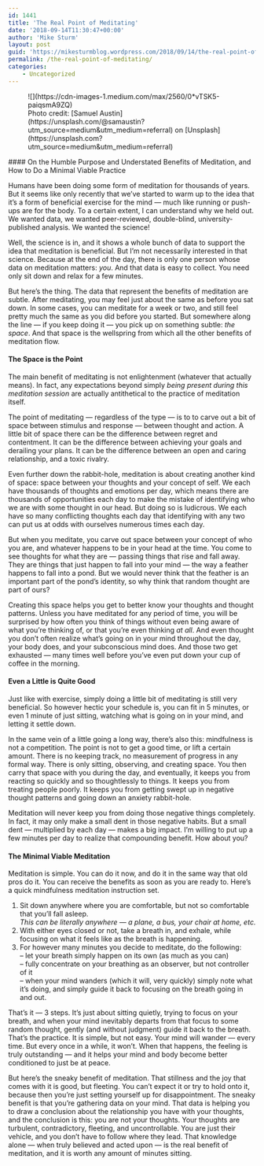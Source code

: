 ```yaml
---
id: 1441
title: 'The Real Point of Meditating'
date: '2018-09-14T11:30:47+00:00'
author: 'Mike Sturm'
layout: post
guid: 'https://mikesturmblog.wordpress.com/2018/09/14/the-real-point-of-meditating/'
permalink: /the-real-point-of-meditating/
categories:
    - Uncategorized
---
```


<figure class="wp-caption">![](https://cdn-images-1.medium.com/max/2560/0*vTSK5-paiqsmA9ZQ)<figcaption class="wp-caption-text">Photo credit: [Samuel Austin](https://unsplash.com/@samaustin?utm_source=medium&utm_medium=referral) on [Unsplash](https://unsplash.com?utm_source=medium&utm_medium=referral)</figcaption></figure>#### On the Humble Purpose and Understated Benefits of Meditation, and How to Do a Minimal Viable Practice

Humans have been doing some form of meditation for thousands of years. But it seems like only recently that we’ve started to warm up to the idea that it’s a form of beneficial exercise for the mind — much like running or push-ups are for the body. To a certain extent, I can understand why we held out. We wanted data, we wanted peer-reviewed, double-blind, university-published analysis. We wanted the science!

Well, the science is in, and it shows a whole bunch of data to support the idea that meditation is beneficial. But I’m not necessarily interested in that science. Because at the end of the day, there is only one person whose data on meditation matters: *you*. And that data is easy to collect. You need only sit down and relax for a few minutes.

But here’s the thing. The data that represent the benefits of meditation are subtle. After meditating, you may feel just about the same as before you sat down. In some cases, you can meditate for a week or two, and still feel pretty much the same as you did before you started. But somewhere along the line — if you keep doing it — you pick up on something subtle: *the space*. And that space is the wellspring from which all the other benefits of meditation flow.

#### The Space is the Point

The main benefit of meditating is not enlightenment (whatever that actually means). In fact, any expectations beyond simply *being present during this meditation* *session* are actually antithetical to the practice of meditation itself.

The point of meditating — regardless of the type — is to to carve out a bit of space between stimulus and response — between thought and action. A little bit of space there can be the difference between regret and contentment. It can be the difference between achieving your goals and derailing your plans. It can be the difference between an open and caring relationship, and a toxic rivalry.

Even further down the rabbit-hole, meditation is about creating another kind of space: space between your thoughts and your concept of self. We each have thousands of thoughts and emotions per day, which means there are thousands of opportunities each day to make the mistake of identifying who we are with some thought in our head. But doing so is ludicrous. We each have so many conflicting thoughts each day that identifying with any two can put us at odds with ourselves numerous times each day.

But when you meditate, you carve out space between your concept of who you are, and whatever happens to be in your head at the time. You come to see thoughts for what they are — passing things that rise and fall away. They are things that just happen to fall into your mind — the way a feather happens to fall into a pond. But we would never think that the feather is an important part of the pond’s identity, so why think that random thought are part of ours?

Creating this space helps you get to better know your thoughts and thought patterns. Unless you have meditated for any period of time, you will be surprised by how often you think of things without even being aware of what you’re thinking of, or that you’re even thinking *at all*. And even thought you don’t often realize what’s going on in your mind throughout the day, your body does, and your subconscious mind does. And those two get exhausted — many times well before you’ve even put down your cup of coffee in the morning.

#### Even a Little is Quite Good

Just like with exercise, simply doing a little bit of meditating is still very beneficial. So however hectic your schedule is, you can fit in 5 minutes, or even 1 minute of just sitting, watching what is going on in your mind, and letting it settle down.

In the same vein of a little going a long way, there’s also this: mindfulness is not a competition. The point is not to get a good time, or lift a certain amount. There is no keeping track, no measurement of progress in any formal way. There is only sitting, observing, and creating space. You then carry that space with you during the day, and eventually, it keeps you from reacting so quickly and so thoughtlessly to things. It keeps you from treating people poorly. It keeps you from getting swept up in negative thought patterns and going down an anxiety rabbit-hole.

Meditation will never keep you from doing those negative things completely. In fact, it may only make a small dent in those negative habits. But a small dent — multiplied by each day — makes a big impact. I’m willing to put up a few minutes per day to realize that compounding benefit. How about you?

#### The Minimal Viable Meditation

Meditation is simple. You can do it now, and do it in the same way that old pros do it. You can receive the benefits as soon as you are ready to. Here’s a quick mindfulness meditation instruction set.

1. Sit down anywhere where you are comfortable, but not so comfortable that you’ll fall asleep.  
    *This can be literally anywhere — a plane, a bus, your chair at home, etc.*
2. With either eyes closed or not, take a breath in, and exhale, while focusing on what it feels like as the breath is happening.
3. For however many minutes you decide to meditate, do the following:  
    – let your breath simply happen on its own (as much as you can)  
    – fully concentrate on your breathing as an observer, but not controller of it  
    – when your mind wanders (which it will, very quickly) simply note what it’s doing, and simply guide it back to focusing on the breath going in and out.

That’s it — 3 steps. It’s just about sitting quietly, trying to focus on your breath, and when your mind inevitably departs from that focus to some random thought, gently (and without judgment) guide it back to the breath. That’s the practice. It is simple, but not easy. Your mind will wander — every time. But every once in a while, it won’t. When that happens, the feeling is truly outstanding — and it helps your mind and body become better conditioned to just be at peace.

But here’s the sneaky benefit of meditation. That stillness and the joy that comes with it is good, but fleeting. You can’t expect it or try to hold onto it, because then you’re just setting yourself up for disappointment. The sneaky benefit is that you’re gathering data on your mind. That data is helping you to draw a conclusion about the relationship you have with your thoughts, and the conclusion is this: you are not your thoughts. Your thoughts are turbulent, contradictory, fleeting, and uncontrollable. You are just their vehicle, and you don’t have to follow where they lead. That knowledge alone — when truly believed and acted upon — is the real benefit of meditation, and it is worth any amount of minutes sitting.